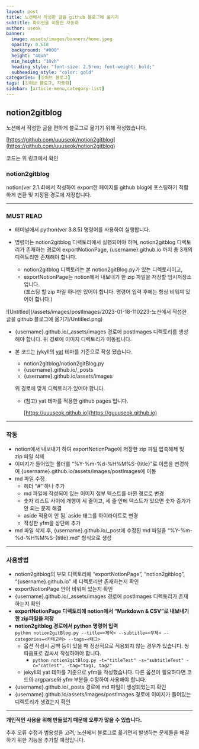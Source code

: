 ```yaml
---
layout: post
title: 노션에서 작성한 글을 github 블로그에 옮기기
subtitle: 파이썬을 이용한 자동화
author: useok
banner:
  image: assets/images/banners/home.jpeg
  opacity: 0.618
  background: "#000"
  height: "40vh"
  min_height: "10vh"
  heading_style: "font-size: 2.5rem; font-weight: bold;"
  subheading_style: "color: gold"
categories: [깃허브 블로그]
tags: [깃허브 블로그, 자동화]
sidebar: [article-menu,category-list] 
---
```

## notion2gitblog

노션에서 작성한 글을 편하게 블로그로 옮기기 위해 작성했습니다.

[https://github.com/uuuseok/notion2gitblog](https://github.com/uuuseok/notion2gitblog)

코드는 위 링크에서 확인


### notion2gitblog

notion(ver 2.1.4)에서 작성하여 export한 페이지를 github blog에 포스팅하기 적합하게 변환 및 지정된 경로에 저장합니다. 

---

### MUST READ

- 터미널에서 python(ver 3.8.5) 명령어를 사용하여 실행합니다.

- 명령어는 notion2gitblog 디렉토리에서 실행되어야 하며, notion2gitblog 디렉토리가 존재하는 경로에 exportNotionPage, {username}.github.io 까지 총 3개의 디렉토리만 존재해야 합니다.
    - notion2gitblog 디렉토리는 본 notion2gitBlog.py가 있는 디렉토리이고,
    - exportNotionPage는 notion에서 내보내기 한 zip 파일을 저장할 임시저장소 입니다.<br>
    (포스팅 할 zip 파일 하나만 있어야 합니다. 명령어 입력 후에는 항상 비워져 있어야 합니다.)

![Untitled](/assets/images/postImages/2023-01-18-110223-노션에서 작성한 글을 github 블로그에 옮기기/Untitled.png)

- {username}.github.io/_assets/images 경로에 postImages 디렉토리를 생성해야 합니다.
위 경로에 이미지 디렉토리가 이동됩니다.

- 본 코드는 jykyll의 [yat](https://github.com/jeffreytse/jekyll-theme-yat) 테마를 기준으로 작성 됐습니다.
    - notion2gitblog/notion2gitBlog.py
    - {username}.github.io/_posts
    - {username}.github.io/assets/images
    
    위 경로에 맞게 디렉토리가 있어야 합니다.
    
    - (참고) yat 테마를 적용한 github pages 입니다.
        
        [https://uuuseok.github.io](https://guuuseok.github.io)
        

---

### 작동

- notion에서 내보내기 하여 exportNotionPage에 저장한 zip 파일 압축해제 및 zip 파일 삭제
- 이미지가 들어있는 폴더를 “%Y-%m-%d-%H%M%S-{title}”로 이름을 변경하여 {username}.github.io/assets/images/postImages에 이동
- md 파일 수정
    - 헤더 “#” 하나 추가
    - md 파일에 작성되어 있는 이미지 첨부 텍스트를 바뀐 경로로 변경
    - 숫자 리스트 사이에 개행이 세 줄이고, 세 줄 안에 텍스트가 있으면 숫자 증가가 안 되는 문제 해결
    - aside 적용이 안 됨. aside 태그를 하이라이트로 변경
    - 작성한 yfm을 상단에 추가
- md 파일 삭제 후, {username}.github.io/_post에 수정된 md 파일을 “%Y-%m-%d-%H%M%S-{title}.md” 형식으로 생성

---

### 사용방법

- notion2gitblog의 부모 디렉토리에 “exportNotionPage”, “notion2gitblog”, “{username}.github.io” 세 디렉토리만 존재하는지 확인
- exportNotionPage 안이 비워져 있는지 확인
- {username}.github.io/_assets/images 경로에 postImages 디렉토리가 존재하는지 확인
- **exportNotionPage 디렉토리에 notion에서 “Markdown & CSV”로  내보내기 한 zip파일을 저장**
- **notion2gitblog 경로에서 python 명령어 입력**<br>
`python notion2gitBlog.py --title=<제목> --subtitle=<부제> --categories=<카테고리> --tags=<태그>`
    - 옵션 작성시 공백 등이 있을 때 정상적으로 적용되지 않는 경우가 있습니다. 쌍따옴표로 감싸서 작성하여야 합니다.
        - `python notion2gitBlog.py -t="titleTest" -s="subtitleTest" -c="catTest", -tag="tag1, tag2"`
    - jekyll의 yat 테마를 기준으로 yfm을 작성했습니다. 다른 옵션이 필요하다면 코드의 argparse와 yfm 부분을 수정하여 사용해야 합니다.
- {username}.github.io/_posts 경로에 md 파일이 생성되었는지 확인
- {username}.github.io/assets/images/postImages 경로에 이미지가 들어있는 디렉토리가 생겼는지 확인

---

**개인적인 사용을 위해 만들었기 때문에 오류가 많을 수 있습니다.**

추후 오류 수정과 범용성을 고려, 노션에서 블로그로 옮기면서 발생하는 문제들을 해결하기 위한 기능을 추가할 예정입니다.